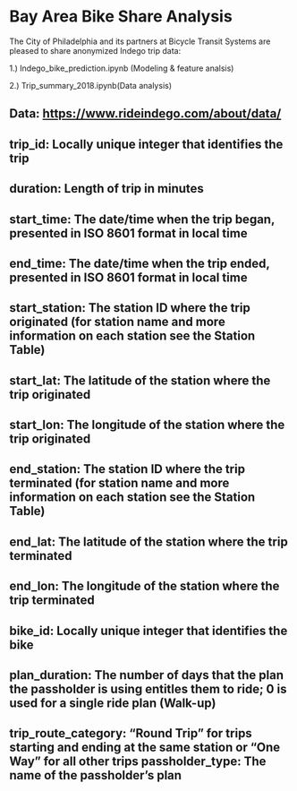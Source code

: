 Bay Area Bike Share Analysis
===


The City of Philadelphia and its partners at Bicycle Transit Systems are pleased to share anonymized Indego trip data:

1.) Indego_bike_prediction.ipynb (Modeling & feature analsis)

2.) Trip_summary_2018.ipynb(Data analysis)

Data: https://www.rideindego.com/about/data/
--
trip_id: Locally unique integer that identifies the trip
-
duration: Length of trip in minutes
-
start_time: The date/time when the trip began, presented in ISO 8601 format in local time
-
end_time: The date/time when the trip ended, presented in ISO 8601 format in local time
-
start_station: The station ID where the trip originated (for station name and more information on each station see the Station Table)
-
start_lat: The latitude of the station where the trip originated
-
start_lon: The longitude of the station where the trip originated
-
end_station: The station ID where the trip terminated (for station name and more information on each station see the Station Table)
-
end_lat: The latitude of the station where the trip terminated
-
end_lon: The longitude of the station where the trip terminated
-
bike_id:  Locally unique integer that identifies the bike
-
plan_duration: The number of days that the plan the passholder is using entitles them to ride; 0 is used for a single ride plan (Walk-up)
-
trip_route_category: “Round Trip” for trips starting and ending at the same station or “One Way” for all other trips
passholder_type: The name of the passholder’s plan
-
